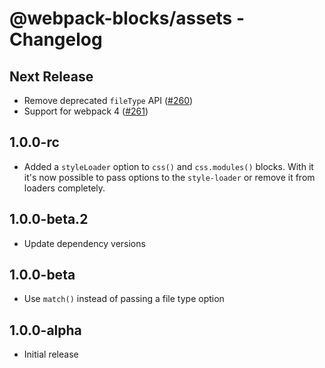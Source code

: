 # @webpack-blocks/assets - Changelog

## Next Release

- Remove deprecated `fileType` API ([#260](https://github.com/andywer/webpack-blocks/issues/260))
- Support for webpack 4 ([#261](https://github.com/andywer/webpack-blocks/pull/261))

## 1.0.0-rc

- Added a `styleLoader` option to `css()` and `css.modules()` blocks.
With it it's now possible to pass options to the `style-loader` or
remove it from loaders completely.

## 1.0.0-beta.2

- Update dependency versions

## 1.0.0-beta

- Use `match()` instead of passing a file type option

## 1.0.0-alpha

- Initial release
